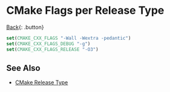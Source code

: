 # CMake Flags per Release Type

[Back](../../index.md#build-tools){: .button}

```cmake
set(CMAKE_CXX_FLAGS "-Wall -Wextra -pedantic")
set(CMAKE_CXX_FLAGS_DEBUG "-g")
set(CMAKE_CXX_FLAGS_RELEASE "-O3")
```

## See Also

- [CMake Release Type](./cmake-release-type.md)
